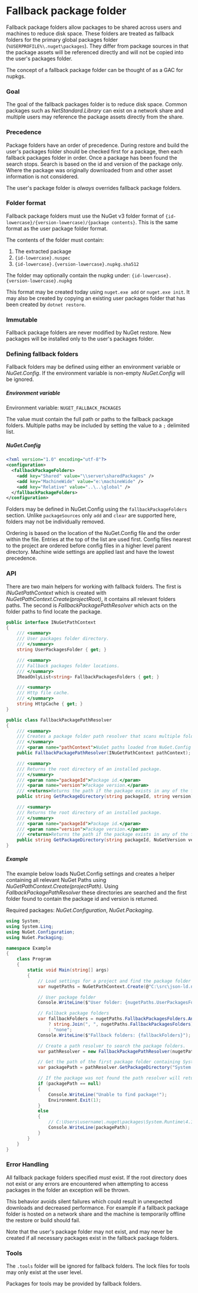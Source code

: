 # Fallback package folder

Fallback package folders allow packages to be shared across users and machines to reduce disk space. These folders are treated as fallback folders for the primary global packages folder (``%USERPROFILE%\.nuget\packages``). They differ from package sources in that the package assets will be referenced directly and will not be copied into the user's packages folder.

The concept of a fallback package folder can be thought of as a GAC for nupkgs.

### Goal
The goal of the fallback packages folder is to reduce disk space. Common packages such as *NetStandard.Library* can exist on a network share and multiple users may reference the package assets directly from the share.

### Precedence
Package folders have an order of precedence. During restore and build the user's packages folder should be checked first for a package, then each fallback packages folder in order. Once a package has been found the search stops. Search is based on the id and version of the package only. Where the package was originally downloaded from and other asset information is not considered.

The user's package folder is *always* overrides fallback package folders.

### Folder format
Fallback package folders must use the NuGet v3 folder format of ``{id-lowercase}/{version-lowercase)/{package contents}``. This is the same format as the user package folder format.

The contents of the folder must contain:

1. The extracted package
1. ``{id-lowercase}.nuspec``
1. ``{id-lowercase}.{version-lowercase}.nupkg.sha512``

The folder may optionally contain the nupkg under: ``{id-lowercase}.{version-lowercase}.nupkg``

This format may be created today using ``nuget.exe add`` or ``nuget.exe init``. It may also be created by copying an existing user packages folder that has been created by ``dotnet restore``.

### Immutable
Fallback package folders are never modified by NuGet restore. New packages will be installed only to the user's packages folder.

### Defining fallback folders

Fallback folders may be defined using either an environment variable or *NuGet.Config*. If the environment variable is non-empty *NuGet.Config* will be ignored.

##### Environment variable
Environment variable: ``NUGET_FALLBACK_PACKAGES``

The value must contain the full path or paths to the fallback package folders. Multiple paths may be included by setting the value to a ``;`` delimited list.

##### NuGet.Config

```xml
<?xml version="1.0" encoding="utf-8"?>
<configuration>
  <fallbackPackageFolders>
    <add key="Shared" value="\\server\sharedPackages" />
    <add key="MachineWide" value="e:\machineWide" />
    <add key="Relative" value="..\..\global" />
  </fallbackPackageFolders>
</configuration>
```

Folders may be defined in NuGet.Config using the ``fallbackPackageFolders`` section. Unlike ``packageSources`` only ``add`` and ``clear`` are supported here, folders may not be individually removed.

Ordering is based on the location of the NuGet.Config file and the order within the file. Entries at the top of the list are used first. Config files nearest to the project are ordered before config files in a higher level parent directory. Machine wide settings are applied last and have the lowest precedence. 

### API

There are two main helpers for working with fallback folders. The first is *INuGetPathContext* which is created with *NuGetPathContext.Create(projectRoot)*, it contains all relevant folders paths. The second is *FallbackPackagePathResolver* which acts on the folder paths to find locate the package.

```cs
public interface INuGetPathContext
{
    /// <summary>
    /// User packages folder directory.
    /// </summary>
    string UserPackagesFolder { get; }

    /// <summary>
    /// Fallback packages folder locations.
    /// </summary>
    IReadOnlyList<string> FallbackPackagesFolders { get; }

    /// <summary>
    /// Http file cache.
    /// </summary>
    string HttpCache { get; }
}
```

```cs
public class FallbackPackagePathResolver
{
    /// <summary>
    /// Creates a package folder path resolver that scans multiple folders to find a package.
    /// </summary>
    /// <param name="pathContext">NuGet paths loaded from NuGet.Config settings.</param>
    public FallbackPackagePathResolver(INuGetPathContext pathContext);

    /// <summary>
    /// Returns the root directory of an installed package.
    /// </summary>
    /// <param name="packageId">Package id.</param>
    /// <param name="version">Package version.</param>
    /// <returns>Returns the path if the package exists in any of the folders. Null if the package does not exist.</returns>
    public string GetPackageDirectory(string packageId, string version);

    /// <summary>
    /// Returns the root directory of an installed package.
    /// </summary>
    /// <param name="packageId">Package id.</param>
    /// <param name="version">Package version.</param>
    /// <returns>Returns the path if the package exists in any of the folders. Null if the package does not exist.</returns>
    public string GetPackageDirectory(string packageId, NuGetVersion version);
}
```

##### Example
The example below loads NuGet.Config settings and creates a helper containing all relevant NuGet Paths using *NuGetPathContext.Create(projectPath)*. Using *FallbackPackagePathResolver* these directories are searched and the first folder found to contain the package id and version is returned.

Required packages: *NuGet.Configuration*, *NuGet.Packaging*.

```cs
using System;
using System.Linq;
using NuGet.Configuration;
using NuGet.Packaging;

namespace Example
{
    class Program
    {
        static void Main(string[] args)
        {
            // Load settings for a project and find the package folder paths.
            var nugetPaths = NuGetPathContext.Create(@"C:\src\json-ld.net");

            // User package folder
            Console.WriteLine($"User folder: {nugetPaths.UserPackagesFolder}");

            // Fallback package folders
            var fallbackFolders = nugetPaths.FallbackPackagesFolders.Any()
                ? string.Join(", ", nugetPaths.FallbackPackagesFolders)
                : "none";
            Console.WriteLine($"Fallback folders: {fallbackFolders}");

            // Create a path resolver to search the package folders.
            var pathResolver = new FallbackPackagePathResolver(nugetPaths);

            // Get the path of the first package folder containing System.Runtime.
            var packagePath = pathResolver.GetPackageDirectory("System.Runtime", "4.1.0-rc2-24027");

            // If the package was not found the path resolver will return null.
            if (packagePath == null)
            {
                Console.WriteLine("Unable to find package!");
                Environment.Exit(1);
            }
            else
            {
                // C:\Users\username\.nuget\packages\System.Runtime\4.1.0-rc2-24027
                Console.WriteLine(packagePath);
            }
        }
    }
}
```

### Error Handling
All fallback package folders specified *must* exist. If the root directory does not exist or any errors are encountered when attempting to access packages in the folder an exception will be thrown. 

This behavior avoids silent failures which could result in unexpected downloads and decreased performance. For example if a fallback package folder is hosted on a network share and the machine is temporarily offline the restore or build should fail.

Note that the user's package folder may not exist, and may never be created if all necessary packages exist in the fallback package folders.

### Tools
The ``.tools`` folder will be ignored for fallback folders. The lock files for tools may only exist at the user level.

Packages for tools may be provided by fallback folders.